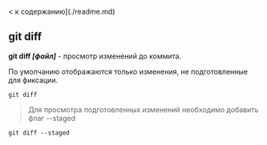 < к содержанию](./readme.md)


## git diff

**git diff *[файл]*** - просмотр изменений до коммита.

По умолчанию отображаются только изменения, не подготовленные для фиксации.

```
git diff
```


> Для просмотра подготовленных изменений необходимо добавить флаг --staged


```
git diff --staged
```